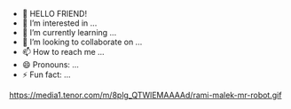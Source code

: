 - 👋 HELLO FRIEND!
- 👀 I’m interested in ...
- 🌱 I’m currently learning ...
- 💞️ I’m looking to collaborate on ...
- 📫 How to reach me ...
- 😄 Pronouns: ...
- ⚡ Fun fact: ...

https://media1.tenor.com/m/8plg_QTWlEMAAAAd/rami-malek-mr-robot.gif
<!---
mrrooobot/mrrooobot is a ✨ special ✨ repository because its `README.md` (this file) appears on your GitHub profile.
You can click the Preview link to take a look at your changes.
--->
